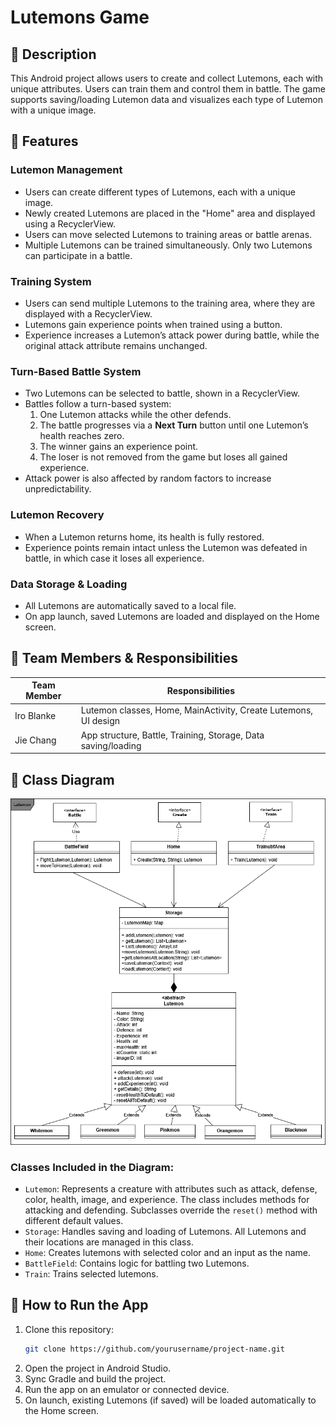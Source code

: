 # Lutemons Game

## 📖 Description
This Android project allows users to create and collect Lutemons, each with unique attributes. Users can train them and control them in battle. The game supports saving/loading Lutemon data and visualizes each type of Lutemon with a unique image.

## 🧩 Features

### Lutemon Management
- Users can create different types of Lutemons, each with a unique image.
- Newly created Lutemons are placed in the "Home" area and displayed using a RecyclerView.
- Users can move selected Lutemons to training areas or battle arenas.
- Multiple Lutemons can be trained simultaneously. Only two Lutemons can participate in a battle.

### Training System
- Users can send multiple Lutemons to the training area, where they are displayed with a RecyclerView.
- Lutemons gain experience points when trained using a button.
- Experience increases a Lutemon’s attack power during battle, while the original attack attribute remains unchanged.

### Turn-Based Battle System
- Two Lutemons can be selected to battle, shown in a RecyclerView.
- Battles follow a turn-based system:
  1. One Lutemon attacks while the other defends.
  2. The battle progresses via a **Next Turn** button until one Lutemon’s health reaches zero.
  3. The winner gains an experience point.
  4. The loser is not removed from the game but loses all gained experience.
- Attack power is also affected by random factors to increase unpredictability.

### Lutemon Recovery
- When a Lutemon returns home, its health is fully restored.
- Experience points remain intact unless the Lutemon was defeated in battle, in which case it loses all experience.

### Data Storage & Loading
- All Lutemons are automatically saved to a local file.
- On app launch, saved Lutemons are loaded and displayed on the Home screen.

## 👥 Team Members & Responsibilities

| Team Member | Responsibilities                                                 |
|-------------|------------------------------------------------------------------|
| Iro Blanke  | Lutemon classes, Home, MainActivity, Create Lutemons, UI design |
| Jie Chang   | App structure, Battle, Training, Storage, Data saving/loading    |

## 🧱 Class Diagram

![Class Diagram](./Lutemon_classes.png)

### Classes Included in the Diagram:
- `Lutemon`: Represents a creature with attributes such as attack, defense, color, health, image, and experience. The class includes methods for attacking and defending. Subclasses override the `reset()` method with different default values.
- `Storage`: Handles saving and loading of Lutemons. All Lutemons and their locations are managed in this class.
- `Home`: Creates lutemons with selected color and an input as the name.
- `BattleField`: Contains logic for battling two Lutemons.
- `Train`: Trains selected lutemons.

## 🚀 How to Run the App

1. Clone this repository:
   ```bash
   git clone https://github.com/yourusername/project-name.git
2. Open the project in Android Studio.
3. Sync Gradle and build the project.
4. Run the app on an emulator or connected device.
5. On launch, existing Lutemons (if saved) will be loaded automatically to the Home screen.
